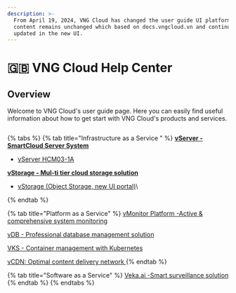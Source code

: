 ```yaml
---
description: >-
  From April 19, 2024, VNG Cloud has changed the user guide UI platform. The
  content remains unchanged which based on docs.vngcloud.vn and continues to be
  updated in the new UI.
---
```


# 🇬🇧 VNG Cloud Help Center

## Overview

Welcome to VNG Cloud's user guide page. Here you can easily find useful information about how to get start with VNG Cloud's products and services.

<figure><img src="../.gitbook/assets/315615519_2319394748222909_5836880168315857009_n.jpg" alt=""><figcaption></figcaption></figure>



{% tabs %}
{% tab title="Infrastructure as a Service " %}
[**vServer - SmartCloud Server System**](vserver/)

* [vServer HCM03-1A](vserver/)

[**vStorage - Mul-ti tier cloud storage solution**](vstorage/object-storage/vstorage-hcm03/)

* [vStorage (Object Storage, new UI portal)](vstorage/object-storage/vstorage-hcm03/)\

{% endtab %}

{% tab title="Platform as a Service" %}
[vMonitor Platform -Active & comprehensive system monitoring](broken-reference)

[vDB - Professional database management solution](vdb/)

[VKS - Container management with Kubernetes](vks/)

[vCDN: Optimal content delivery network ](vcdn/)
{% endtab %}

{% tab title="Software as a Service" %}
[Veka.ai -Smart surveillance solution](vcloudcam.md)
{% endtab %}
{% endtabs %}

